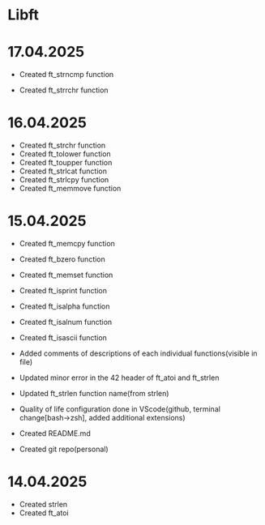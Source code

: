 # Libft
# 17.04.2025
- Created ft_strncmp function
<!--
	The strncmp() function is similar, except it only compares the first (at most) n bytes of s1 and s2.
-->
- Created ft_strrchr function
<!--
	The strrchr() function returns a pointer to the last occurrence of the character c in the string s.
-->


# 16.04.2025
- Created ft_strchr function
	<!--
	The strchr() function returns a pointer to the first occurrence of the character c in the string s.
	-->
- Created ft_tolower function
	<!--
	tolower() converts the letter c to lower case, if possible.
	-->
- Created ft_toupper function
	<!--
	toupper() converts the letter c to upper case, if possible.
	-->
- Created ft_strlcat function
	<!--
	The strlcat() function appends the NUL-terminated string src to the end of dst. It will append at most size - strlen(dst) - 1 bytes, NUL-terminating the result.
	-->
- Created ft_strlcpy function
	<!--
	The strlcpy() function copies up to size - 1 characters from the NUL-terminated string src to dst, NUL-terminating the result.
	-->
- Created ft_memmove function
	<!--
	The memmove() function copies n bytes from memory area src to memory area dest. The memory areas may overlap: copying takes place as though the bytes in src are first copied into a temporary array that does not overlap src or dest, and the bytes are then copied from the temporary array to dest.
	-->


# 15.04.2025
- Created ft_memcpy function
	<!---
	The memcpy() function copies n bytes from memory area src to memory area dest. The memory areas must not overlap. Use memmove(3) if the memory areas do overlap.
	--->
- Created ft_bzero function
	<!--- The bzero() function sets the first n bytes of the area starting at s to zero (bytes containing aq\0aq). --->
- Created ft_memset function
	<!--- The memset() function fills the first n bytes of the memory area pointed to by s with the constant byte c. --->
- Created ft_isprint function
	<!--- checks for any printable character including space. --->
- Created ft_isalpha function
	<!--- checks for an alphabetic character; in the standard "C" locale, it is equivalent to (isupper(c) || islower(c)). In some locales, there may be additional characters for which isalpha() is true-letters which are neither upper case nor lower case. --->
- Created ft_isalnum function
	<!--- checks for an alphanumeric character; it is equivalent to (isalpha(c) || isdigit(c)). --->
- Created ft_isascii function
	<!--- checks whether c is a 7-bit unsigned char value that fits into the ASCII character set. --->
- Added comments of descriptions of each individual functions(visible in file)
- Updated minor error in the 42 header of ft_atoi and ft_strlen
- Updated ft_strlen function name(from strlen)

- Quality of life configuration done in VScode(github, terminal change[bash->zsh], added additional extensions)
- Created README.md
- Created git repo(personal)


# 14.04.2025
- Created strlen
- Created ft_atoi
